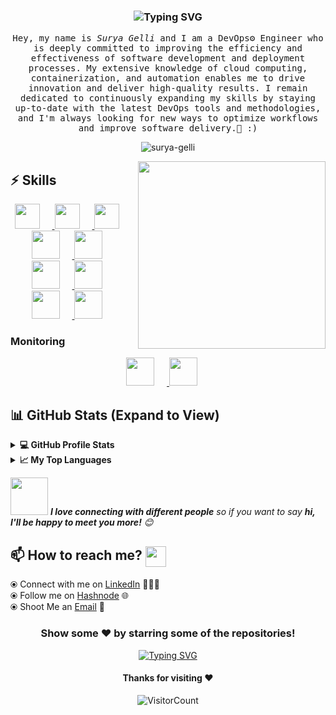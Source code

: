 <!-- <p align="left"> <img src="https://komarev.com/ghpvc/?username=surya-gelli&label=Profile%20views&color=0e75b6&style=flat" alt="surya-gelli" /> </p>

<h1 align="center">Hi , I'm Surya <img src="https://media.giphy.com/media/hvRJCLFzcasrR4ia7z/giphy.gif" width="35"></h1>
 -->

<h3 align="center" <a href="https://git.io/typing-svg"><img src="https://readme-typing-svg.demolab.com?font=monoscope&weight=500&size=30&duration=3000&pause=800&center=true&vCenter=true&width=435&lines=Hi+there%2C+I'm+Surya+Gelli%3B+I+hope+you're+doing+well%3B+Enjoy+your+time%3A)" alt="Typing SVG" /></a></h3>
 
<p align="center" >
  <samp>
    Hey, my name is <em>Surya Gelli</em> and I am a DevOps⚙️ Engineer who is deeply committed to improving the efficiency and effectiveness of software development and deployment processes. My extensive knowledge of cloud computing, containerization, and automation enables me to drive innovation and deliver high-quality results. I remain dedicated to continuously expanding my skills by staying up-to-date with the latest DevOps tools and methodologies, and I'm always looking for new ways to optimize workflows and improve software delivery.🤖 :)
  </samp>
  <br/>
</p>

<p align="center"><img align="center" src="https://github-readme-streak-stats.herokuapp.com/?user=surya-gelli&theme=algolia" alt="surya-gelli" /></p>

<img align='right' src="https://media.giphy.com/media/jRf5fsn8G6YaogAWxn/giphy.gif" width="300">

## :zap: Skills

<p align="center">
  <a href="https://www.linux.org/" target="_blank">
    <img src="https://cdn.jsdelivr.net/gh/devicons/devicon/icons/linux/linux-original.svg" height="40" style="margin-right: 20px;" />
  </a>
  <a href="https://aws.amazon.com/" target="_blank">
    <img src="https://cdn.jsdelivr.net/gh/devicons/devicon/icons/aws/aws-original.svg" height="40" style="margin-right: 20px;" />
  </a>
  <a href="https://azure.microsoft.com/" target="_blank">
    <img src="https://cdn.jsdelivr.net/gh/devicons/devicon/icons/azure/azure-original.svg" height="40" style="margin-right: 20px;" />
  </a>
  <a href="https://www.docker.com/" target="_blank">
    <img src="https://cdn.jsdelivr.net/gh/devicons/devicon/icons/docker/docker-original.svg" height="45" style="margin-right: 20px;" />
  </a>
  <a href="https://www.terraform.io/" target="_blank">
    <img src="https://cdn.jsdelivr.net/gh/devicons/devicon/icons/terraform/terraform-original.svg" height="45" style="margin-right: 20px;" />
  </a>
  <a href="https://www.jenkins.io/" target="_blank">
    <img src="https://cdn.jsdelivr.net/gh/devicons/devicon/icons/jenkins/jenkins-original.svg" height="45" style="margin-right: 20px;" />
  </a>
  <a href="https://www.ansible.com/" target="_blank">
    <img src="https://cdn.jsdelivr.net/gh/devicons/devicon/icons/ansible/ansible-original.svg" height="45" style="margin-right: 20px;" />
  </a>
  <a href="https://pages.github.com/?(null)" target="_blank">
    <img src="https://media.giphy.com/media/kH1DBkPNyZPOk0BxrM/giphy.gif" width="45" style="margin-right: 20px;" />
  </a>
  <a href="https://code.visualstudio.com/" target="_blank">
    <img src="https://cdn.jsdelivr.net/gh/devicons/devicon/icons/vscode/vscode-original.svg" height="45" style="margin-right: 20px;" />
  </a>
</p>

### Monitoring

<p align="center">
  <a href="https://grafana.com/" target="_blank">
    <img src="https://cdn.jsdelivr.net/gh/devicons/devicon/icons/grafana/grafana-original.svg" height="45" style="margin-right: 20px;" />
  </a>
  <a href="https://prometheus.io/" target="_blank">
    <img src="https://cdn.jsdelivr.net/gh/devicons/devicon/icons/prometheus/prometheus-original.svg" height="45" style="margin-right: 20px;" />
  </a>
</p>

## 📊 GitHub Stats (Expand to View) 
  
<details>
  <summary><b>💻 GitHub Profile Stats</b></summary>
   
<p>&nbsp;<img align="center" src="http://github-profile-summary-cards.vercel.app/api/cards/stats?username=surya-gelli&theme=2077" alt="surya-gelli" /></p>

</details>

  <details>
  <summary><b>📈 My Top Languages</b></summary>

<p><img align="left" src="http://github-profile-summary-cards.vercel.app/api/cards/repos-per-language?username=surya-gelli&theme=aura" alt="surya-gelli" /></p>

<p><img align="center" src="http://github-profile-summary-cards.vercel.app/api/cards/most-commit-language?username=surya-gelli&theme=aura" alt="surya-gelli" /></p>

</details>

<img src="https://media.giphy.com/media/LnQjpWaON8nhr21vNW/giphy.gif" width="60"> <em><b>I love connecting with different people</b> so if you want to say <b>hi, I'll be happy to meet you more!</b> 😊</em>
   
## 📫 How to reach me? <img align="center" src="https://github.com/SuryaGelli/my_readme.md/blob/363fac5a1173a4727253e8e4a54104b604e5875b/Handshake.gif" height="33px" />

  ⦿ Connect with me on [LinkedIn](https://www.linkedin.com/in/surya-gelli/) 👨🏻‍💻 <br>
  ⦿ Follow me on [Hashnode](https://surya-gelli.hashnode.dev/) 🌐 <br>
  ⦿ Shoot Me an [Email](mailto:surya.gelli@example.com) 💌 <br>

<div align="center">

### Show some ❤️ by starring some of the repositories!
<p align="center"><a href="https://git.io/typing-svg"><img src="https://readme-typing-svg.demolab.com?font=monoscope&weight=500&size=30&duration=3000&pause=800&color=60F74D&background=5A56FF00&center=true&vCenter=true&width=435&lines=Thanks%2C+You're+Awesome+%3A)" alt="Typing SVG" /></a></p>

#### Thanks for visiting :heart:
![VisitorCount](https://profile-counter.glitch.me/surya-gelli/count.svg)
